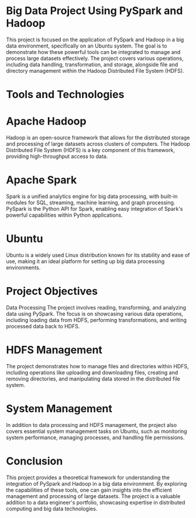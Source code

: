 # Big Data Project Using PySpark and Hadoop
 
This project is focused on the application of PySpark and Hadoop in a big data environment, specifically on an Ubuntu system. The goal is to demonstrate how these powerful tools can be integrated to manage and process large datasets effectively. The project covers various operations, including data handling, transformation, and storage, alongside file and directory management within the Hadoop Distributed File System (HDFS).

# Tools and Technologies

# Apache Hadoop
Hadoop is an open-source framework that allows for the distributed storage and processing of large datasets across clusters of computers. The Hadoop Distributed File System (HDFS) is a key component of this framework, providing high-throughput access to data.

# Apache Spark
Spark is a unified analytics engine for big data processing, with built-in modules for SQL, streaming, machine learning, and graph processing. PySpark is the Python API for Spark, enabling easy integration of Spark's powerful capabilities within Python applications.

# Ubuntu
Ubuntu is a widely used Linux distribution known for its stability and ease of use, making it an ideal platform for setting up big data processing environments.

# Project Objectives
Data Processing
The project involves reading, transforming, and analyzing data using PySpark. The focus is on showcasing various data operations, including loading data from HDFS, performing transformations, and writing processed data back to HDFS.

# HDFS Management
The project demonstrates how to manage files and directories within HDFS, including operations like uploading and downloading files, creating and removing directories, and manipulating data stored in the distributed file system.

# System Management
In addition to data processing and HDFS management, the project also covers essential system management tasks on Ubuntu, such as monitoring system performance, managing processes, and handling file permissions.

# Conclusion
This project provides a theoretical framework for understanding the integration of PySpark and Hadoop in a big data environment. By exploring the capabilities of these tools, one can gain insights into the efficient management and processing of large datasets. The project is a valuable addition to a data engineer's portfolio, showcasing expertise in distributed computing and big data technologies.










